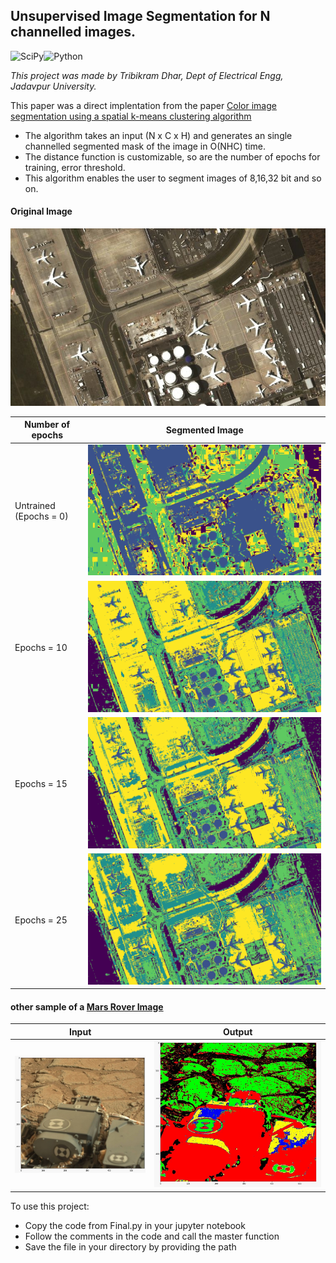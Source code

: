 ## Unsupervised Image Segmentation for N channelled images.
![SciPy](https://img.shields.io/badge/SciPy-%230C55A5.svg?style=for-the-badge&logo=scipy&logoColor=%white)![Python](https://img.shields.io/badge/python-3670A0?style=for-the-badge&logo=python&logoColor=ffdd54)

*This project was made by Tribikram Dhar, Dept of Electrical Engg, Jadavpur University.*


This paper was a direct implentation from the paper [Color image segmentation using a spatial k-means clustering algorithm](https://doras.dcu.ie/4646/)

* The algorithm takes an input (N x C x H) and generates an single channelled segmented mask of the image in O(NHC) time.
* The distance function is customizable, so are the number of epochs for training, error threshold.
* This algorithm enables the user to segment images of 8,16,32 bit and so on.

#### Original Image

![A sample image of an airport](./images/airport.jpeg)


| Number of epochs |                                 Segmented Image                                                |
|  --------------  |  --------------------------------------------------------------------------------------------  |
| Untrained (Epochs = 0) |   ![](./images/1_ut.png)                                                                       |
| Epochs = 10      |   ![](./images/1_t_10eps.png)                                                                  |
| Epochs = 15      |   ![](./images/1_t_15eps.png)                                                                  |
| Epochs = 25      |   ![](./images/1_t_25eps.png)                                                                  |

#### other sample of a [Mars Rover Image](https://www.kaggle.com/datasets/brsdincer/mars-surface-and-curiosity-image-set-nasa)


| Input                                |                 Output                           |
| ------------------------------------ | ------------------------------------------------ |
| ![](./images/marsI.jpeg)             |      ![](./images/marsO.jpeg)                    |



To use this project:
- Copy the code from Final.py in your jupyter notebook 
- Follow the comments in the code and call the master function
- Save the file in your directory by providing the path



  
